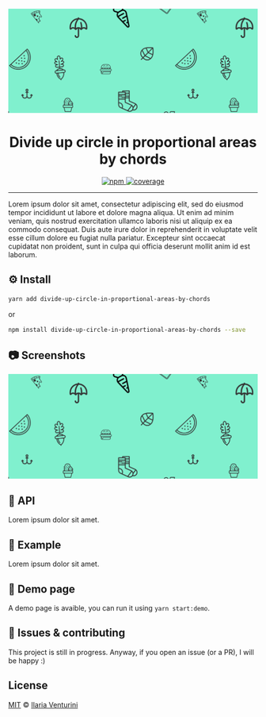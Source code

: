 <div align="center" style="text-align: center;">

![logo](./assets/logo.png)

  <h1>Divide up circle in proportional areas by chords </h1>



</div>

<p align="center">
  <!-- npm version -->
  <a href="https://www.npmjs.com/package/divide-up-circle-in-proportional-areas-by-chords">
    <img alt="npm"
      src="https://img.shields.io/npm/v/divide-up-circle-in-proportional-areas-by-chords">
  </a>

  <!-- code coverage -->
  <a href="https://codecov.io/gh/ilariaventurini/divide-up-circle-in-proportional-areas-by-chords">
    <img alt="coverage"
      src="https://codecov.io/gh/ilariaventurini/divide-up-circle-in-proportional-areas-by-chords/branch/master/graph/badge.svg?token=Z1RP613QQC&style=flat-square">
  </a>
</p>

---

Lorem ipsum dolor sit amet, consectetur adipiscing elit, sed do eiusmod tempor incididunt ut labore et dolore magna aliqua. Ut enim ad minim veniam, quis nostrud exercitation ullamco laboris nisi ut aliquip ex ea commodo consequat. Duis aute irure dolor in reprehenderit in voluptate velit esse cillum dolore eu fugiat nulla pariatur. Excepteur sint occaecat cupidatat non proident, sunt in culpa qui officia deserunt mollit anim id est laborum.

## ⚙️ Install

```bash
yarn add divide-up-circle-in-proportional-areas-by-chords
```

or

```bash
npm install divide-up-circle-in-proportional-areas-by-chords --save
```

## 📷 Screenshots

![logo](./assets/logo.png)

## 🐝 API

Lorem ipsum dolor sit amet.

## 🥕 Example

Lorem ipsum dolor sit amet.

## 🙈 Demo page

A demo page is avaible, you can run it using `yarn start:demo`.

## 🐛 Issues & contributing

This project is still in progress. Anyway, if you open an issue (or a PR), I will be happy :)

## License

[MIT](https://github.com/ilariaventurini/divide-up-circle-in-proportional-areas-by-chords/blob/master/LICENSE) © [Ilaria
Venturini](https://github.com/ilariaventurini)

<!--
TODO:
- [ ]
-->
